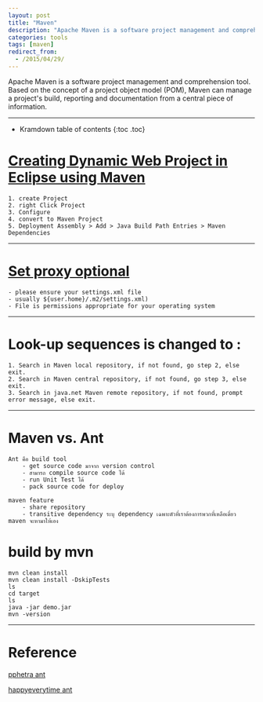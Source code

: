 ```yaml
---
layout: post
title: "Maven"
description: "Apache Maven is a software project management and comprehension tool"
categories: tools
tags: [maven]
redirect_from:
  - /2015/04/29/
---
```



Apache Maven is a software project management and comprehension tool. Based on the concept of a project object model (POM), Maven can manage a project's build, reporting and documentation from a central piece of information.


---

* Kramdown table of contents
{:toc .toc}


# [Creating Dynamic Web Project in Eclipse using Maven](https://www.youtube.com/watch?v=fWATrhZcCNI)
	1. create Project
	2. right Click Project
	3. Configure
	4. convert to Maven Project
	5. Deployment Assembly > Add > Java Build Path Entries > Maven Dependencies

---


# [Set proxy optional][set_proxy]
	- please ensure your settings.xml file 
	- usually ${user.home}/.m2/settings.xml) 
	- File is permissions appropriate for your operating system

---


# Look-up sequences is changed to :
	1. Search in Maven local repository, if not found, go step 2, else exit.
	2. Search in Maven central repository, if not found, go step 3, else exit.
	3. Search in java.net Maven remote repository, if not found, prompt error message, else exit.


---

# Maven vs. Ant 
	Ant คือ build tool
		- get source code มาจาก version control
		- สามารถ compile source code ได้
		- run Unit Test ได้
	 	- pack source code for deploy

	maven feature
		- share repository
		- transitive dependency ระบุ dependency เฉพาะตัวที่เราต้องการพวกที่เหลือเดี๋ยว maven จะหามาให้เอง


# build by mvn
	mvn clean install
	mvn clean install -DskipTests
	ls
	cd target
	ls
	java -jar demo.jar
	mvn -version


---

# Reference

[pphetra ant][maven_ant]

[happyeverytime ant][ant]

[set_proxy]:	https://maven.apache.org/guides/mini/guide-proxies.html
[maven_ant]:	http://pphetra.blogspot.com/2006/11/maven-vs-ant.html
[ant]:				http://happyeverytime.exteen.com/category/Programming/page/8

